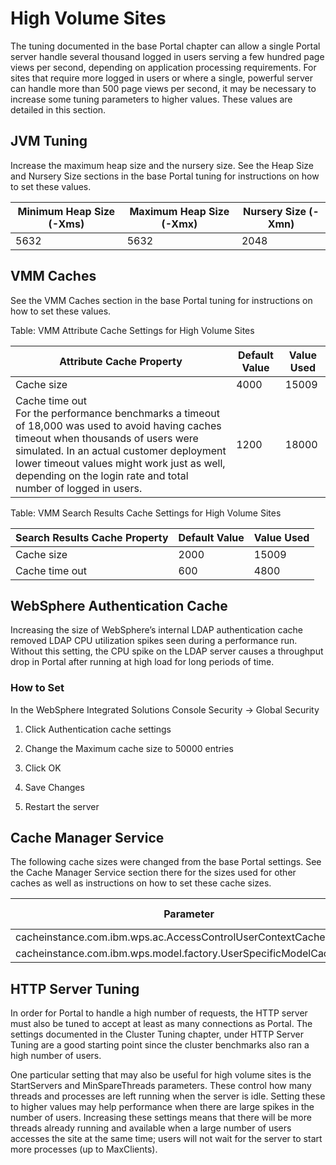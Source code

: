 # High Volume Sites

The tuning documented in the base Portal chapter can allow a single Portal server handle several thousand
logged in users serving a few hundred page views per second, depending on application processing
requirements. For sites that require more logged in users or where a single, powerful server can handle
more than 500 page views per second, it may be necessary to increase some tuning parameters to higher
values. These values are detailed in this section.

## JVM Tuning
Increase the maximum heap size and the nursery size. See the Heap Size and Nursery Size sections in the
base Portal tuning for instructions on how to set these values.

|Minimum Heap Size (-Xms)|Maximum Heap Size (-Xmx) |Nursery Size (-Xmn)|
|------------------------|-------------------------|-------------------|
|5632| 5632| 2048|

## VMM Caches
See the VMM Caches section in the base Portal tuning for instructions on how to set these values.

Table: VMM Attribute Cache Settings for High Volume Sites

|Attribute Cache Property|Default Value |Value Used|
|------------------------|--------------|----------|
|Cache size |4000 |15009|
|Cache time out <br>For the performance benchmarks a timeout of 18,000 was used to avoid having caches timeout when thousands of users were simulated. In an actual customer deployment lower timeout values might work just as well, depending on the login rate and total number of logged in users. |1200 |18000|

Table: VMM Search Results Cache Settings for High Volume Sites

|Search Results Cache Property|Default Value |Value Used|
|-----------------------------|--------------|----------|
|Cache size |2000 |15009|
|Cache time out |600 |4800|

## WebSphere Authentication Cache
Increasing the size of WebSphere’s internal LDAP authentication cache removed LDAP CPU utilization
spikes seen during a performance run. Without this setting, the CPU spike on the LDAP server causes a
throughput drop in Portal after running at high load for long periods of time.

### How to Set
In the WebSphere Integrated Solutions Console
Security -> Global Security

1. Click Authentication cache settings

2. Change the Maximum cache size to 50000 entries

3. Click OK

4. Save Changes

5. Restart the server

## Cache Manager Service
The following cache sizes were changed from the base Portal settings. See the Cache Manager Service
section there for the sizes used for other caches as well as instructions on how to set these cache sizes.

|Parameter |Default Value |Value Used|
|----------|--------------|----------|
|cacheinstance.com.ibm.wps.ac.AccessControlUserContextCache.size |6000 |8403|
|cacheinstance.com.ibm.wps.model.factory.UserSpecificModelCache.size |6000 |8403|

## HTTP Server Tuning
In order for Portal to handle a high number of requests, the HTTP server must also be tuned to accept at
least as many connections as Portal. The settings documented in the Cluster Tuning chapter, under HTTP
Server Tuning are a good starting point since the cluster benchmarks also ran a high number of users.

One particular setting that may also be useful for high volume sites is the StartServers and
MinSpareThreads parameters. These control how many threads and processes are left running when the
server is idle. Setting these to higher values may help performance when there are large spikes in the
number of users. Increasing these settings means that there will be more threads already running and
available when a large number of users accesses the site at the same time; users will not wait for the server
to start more processes (up to MaxClients).

